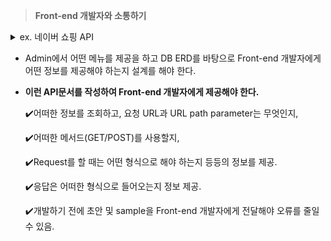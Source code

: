 > **Front-end 개발자와 소통하기**

<details>
<summary>ex. 네이버 쇼핑 API</summary>
<div markdown="1">

<img width="1001" alt="스크린샷 2020-11-13 오후 2 37 12" src="https://user-images.githubusercontent.com/30459523/99032756-ba534c80-25bd-11eb-8cd9-8fed86a50bb6.png">
<img width="1006" alt="스크린샷 2020-11-13 오후 2 37 22" src="https://user-images.githubusercontent.com/30459523/99032768-bf180080-25bd-11eb-9a22-3285ee5919a1.png">
<img width="993" alt="스크린샷 2020-11-13 오후 2 37 30" src="https://user-images.githubusercontent.com/30459523/99032773-c4754b00-25bd-11eb-815c-733e4c8f88e6.png">
<img width="1028" alt="스크린샷 2020-11-13 오후 2 37 38" src="https://user-images.githubusercontent.com/30459523/99032817-c939ff00-25bd-11eb-99c1-5a67a2963b84.png">
<img width="986" alt="스크린샷 2020-11-13 오후 2 37 48" src="https://user-images.githubusercontent.com/30459523/99032897-cf2fe000-25bd-11eb-916c-a8ae5521ebf1.png">
<img width="1038" alt="스크린샷 2020-11-13 오후 2 38 00" src="https://user-images.githubusercontent.com/30459523/99033017-d7881b00-25bd-11eb-99a0-c7de3a0c4878.png">
<img width="1048" alt="스크린샷 2020-11-13 오후 2 38 09" src="https://user-images.githubusercontent.com/30459523/99033062-dbb43880-25bd-11eb-94a9-c299a63bc351.png">


</div>
</details>



- Admin에서 어떤 메뉴를 제공을 하고 DB ERD를 바탕으로 Front-end 개발자에게 어떤 정보를 제공해야 하는지 설계를 해야 한다.
- **이런 API문서를 작성하여 Front-end 개발자에게 제공해야 한다.**

    ✔️어떠한 정보를 조회하고, 요청 URL과 URL path parameter는 무엇인지,

    ✔️어떠한 메서드(GET/POST)를 사용할지,

    ✔️Request를 할 때는 어떤 형식으로 해야 하는지 등등의 정보를 제공.

    ✔️응답은 어떠한 형식으로 들어오는지 정보 제공.

    ✔️개발하기 전에 초안 및 sample을 Front-end 개발자에게 전달해야 오류를 줄일 수 있음.
